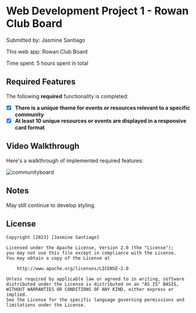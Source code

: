 # Web Development Project 1 - Rowan Club Board

Submitted by: Jasmine Santiago

This web app: Rowan Club Board

Time spent: 5 hours spent in total

## Required Features

The following **required** functionality is completed:

- [X] **There is a unique theme for events or resources relevant to a specific community**
- [X] **At least 10 unique resources or events are displayed in a responsive card format**

## Video Walkthrough

Here's a walkthrough of implemented required features:

![communityboard](https://github.com/jsmnnn/communityboard/assets/115364784/b8b1abfe-d2ca-49ec-8625-747b6c21812e)

## Notes

May still continue to develop styling. 

## License

    Copyright [2023] [Jasmine Santiago]

    Licensed under the Apache License, Version 2.0 (the "License");
    you may not use this file except in compliance with the License.
    You may obtain a copy of the License at

        http://www.apache.org/licenses/LICENSE-2.0

    Unless required by applicable law or agreed to in writing, software
    distributed under the License is distributed on an "AS IS" BASIS,
    WITHOUT WARRANTIES OR CONDITIONS OF ANY KIND, either express or implied.
    See the License for the specific language governing permissions and
    limitations under the License.

